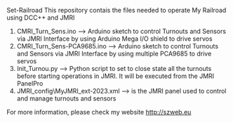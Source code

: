 Set-Railroad
This repository contais the files needed to operate My Railroad using DCC++ and JMRI
1) CMRI_Turn_Sens.ino --> Arduino sketch to control Turnouts and Sensors via JMRI Interface by using Arduino Mega I/O shield to drive servos
2) CMRI_Turn_Sens-PCA9685.ino --> Arduino sketch to control Turnouts and Sensors via JMRI Interface by using multiple PCA9685 to drive servos
3) Init_Turnou.py --> Python script to set to close state all the turnouts before starting operations in JMRI. It will be executed from the JMRI PanelPro
4) JMRI_config\MyJMRI_ext-2023.xml --> is the JMRI panel used to control and manage turnouts and sensors

For more information, please check my website http://szweb.eu
